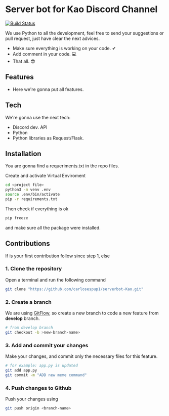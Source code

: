 # Server bot for Kao Discord Channel

[![Build Status](https://travis-ci.org/joemccann/dillinger.svg?branch=master)](https://travis-ci.org/joemccann/dillinger)

We use Python to all the development, feel free to send your suggestions or pull request, just have clear the next advices.

- Make sure everything is working on your code. ✔︎
- Add comment in your code. 💻
- That all. 😎
## Features
- Here we're gonna put all features.


## Tech

We're gonna use the next tech:

- Discord dev. API
- Python
- Python libraries as Request/Flask.

## Installation

You are gonna find a requeriments.txt in the repo files. 

Create and activate Virtual Enviroment
```sh
cd <project file>
python3 -m venv .env
source .env/bin/activate
pip -r requirements.txt
```

Then check if everything is ok

```sh
pip freeze
```
and make sure all the package were installed.

## Contributions

If is your first contribution follow since step 1, else 
### 1. Clone the repository

Open a terminal and run the following command

```sh
git clone "https://github.com/carlosespup1/serverbot-Kao.git"
```

### 2. Create a branch

We are using [GitFlow](https://cleventy.com/que-es-git-flow-y-como-funciona/), so create a new branch to code a new feature from **develop** branch.

```sh
# from develop branch
git checkout -b >new-branch-name>
```

### 3. Add and commit your changes
Make your changes, and commit only the necessary files for this feature.

```sh
# for example: app.py is updated
git add app.py
git commit -m "ADD new meme command"
```

### 4. Push changes to Github
Push your changes using 

```sh
git push origin <branch-name>
```

